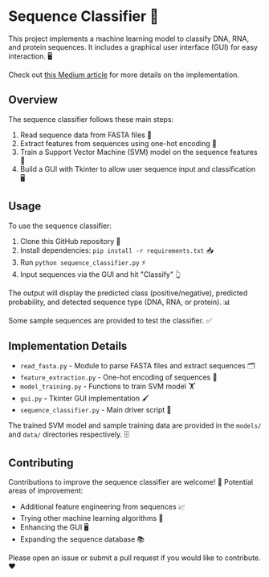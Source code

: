 # Sequence Classifier 🧬

This project implements a machine learning model to classify DNA, RNA, and protein sequences. It includes a graphical user interface (GUI) for easy interaction. 🖥️

Check out [this Medium article](https://medium.com/@asharahmed.py/building-a-sequence-classifier-with-machine-learning-and-a-slick-gui-8418e0f2e97e) for more details on the implementation.

## Overview 

The sequence classifier follows these main steps:

1. Read sequence data from FASTA files 📄
2. Extract features from sequences using one-hot encoding 🔢  
3. Train a Support Vector Machine (SVM) model on the sequence features 💪
4. Build a GUI with Tkinter to allow user sequence input and classification 🖥️

## Usage

To use the sequence classifier:

1. Clone this GitHub repository 👯
2. Install dependencies: `pip install -r requirements.txt` 📥
3. Run `python sequence_classifier.py` ⚡️
4. Input sequences via the GUI and hit "Classify" 👆

The output will display the predicted class (positive/negative), predicted probability, and detected sequence type (DNA, RNA, or protein). 📊

Some sample sequences are provided to test the classifier. ✅

## Implementation Details

- `read_fasta.py` - Module to parse FASTA files and extract sequences 🗂️
- `feature_extraction.py` - One-hot encoding of sequences 🔀
- `model_training.py` - Functions to train SVM model 🏋️
- `gui.py` - Tkinter GUI implementation 🖌️
- `sequence_classifier.py` - Main driver script 🚗

The trained SVM model and sample training data are provided in the `models/` and `data/` directories respectively. 🗄️

## Contributing 

Contributions to improve the sequence classifier are welcome! 🙌 Potential areas of improvement:

- Additional feature engineering from sequences 📈
- Trying other machine learning algorithms 🤖  
- Enhancing the GUI 🖥️
- Expanding the sequence database 📚

Please open an issue or submit a pull request if you would like to contribute. ❤️
